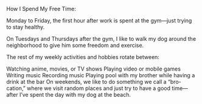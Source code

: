How I Spend My Free Time:

Monday to Friday, the first hour after work is spent at the gym—just trying to stay healthy.

On Tuesdays and Thursdays after the gym, I like to walk my dog around the neighborhood to give him some freedom and exercise.

The rest of my weekly activities and hobbies rotate between:

Watching anime, movies, or TV shows
Playing video or mobile games
Writing music
Recording music
Playing pool with my brother while having a drink at the bar
On weekends, we like to do something we call a “bro-cation,” where we visit random places and just try to have a good time—after I’ve spent the day with my dog at the beach.